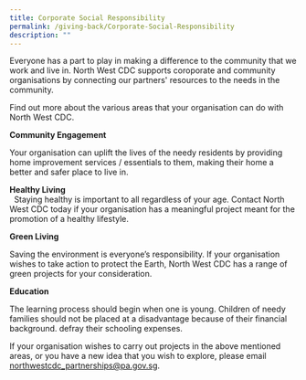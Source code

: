 ```yaml
---
title: Corporate Social Responsibility
permalink: /giving-back/Corporate-Social-Responsibility
description: ""
---
```

Everyone has a part to play in making a difference to the community that we work and live in. North West CDC supports coroporate and community organisations by connecting our partners' resources to the needs in the community.

Find out more about the various areas that your organisation can do with North West CDC.

**Community Engagement** 

Your organisation can uplift the lives of the needy residents by providing home improvement services / essentials to them, making their home a better and safer place to live in.   

  **Healthy Living**  
 
 Staying healthy is important to all regardless of your age. Contact North West CDC today if your organisation has a meaningful project meant for the promotion of a healthy lifestyle. 

 **Green Living**  

Saving the environment is everyone’s responsibility. If your organisation wishes to take action to protect the Earth, North West CDC has a range of green projects for your consideration.

**Education**

The learning process should begin when one is young. Children of needy families should not be placed at a disadvantage because of their financial background.  defray their schooling expenses. 

If your organisation wishes to carry out projects in the above mentioned areas, or you have a new idea that you wish to explore, please email northwestcdc_partnerships@pa.gov.sg.